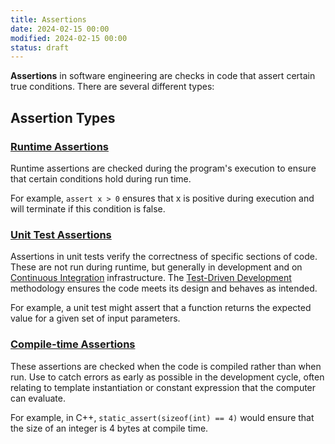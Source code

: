```yaml
---
title: Assertions
date: 2024-02-15 00:00
modified: 2024-02-15 00:00
status: draft
---
```


**Assertions** in software engineering are checks in code that assert certain true conditions. There are several different types:

## Assertion Types

### [Runtime Assertions](runtime-assertions.md)

Runtime assertions are checked during the program's execution to ensure that certain conditions hold during run time.

For example, `assert x > 0` ensures that x is positive during execution and will terminate if this condition is false.

### [Unit Test Assertions](unit-test-assertions.md)

Assertions in unit tests verify the correctness of specific sections of code. These are not run during runtime, but generally in development and on [Continuous Integration](Continuous%20Integration) infrastructure. The [Test-Driven Development](../../../permanent/test-driven-development.md) methodology ensures the code meets its design and behaves as intended.

For example, a unit test might assert that a function returns the expected value for a given set of input parameters.

### [Compile-time Assertions](compile-time-assertions.md)

These assertions are checked when the code is compiled rather than when run. Use to catch errors as early as possible in the development cycle, often relating to template instantiation or constant expression that the computer can evaluate.

For example, in C++, `static_assert(sizeof(int) == 4)` would ensure that the size of an integer is 4 bytes at compile time.